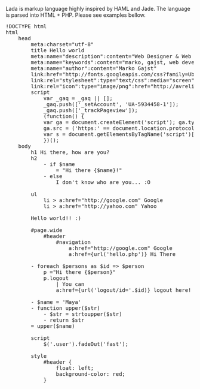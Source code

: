 Lada is markup language highly inspired by HAML and Jade. The language is parsed into HTML + PHP.
Please see examples bellow.

<pre>
!DOCTYPE html
html
	head
		meta:charset="utf-8"
		title Hello world
		meta:name="description":content="Web Designer &amp; Web Developer, Maribor Slovenia"
		meta:name="keywords":content="marko, gajst, web development, developer"
		meta:name="author":content="Marko Gajst"
		link:href="http://fonts.googleapis.com/css?family=Ubuntu:300,500,700&amp;subset=cyrillic,latin-ext,latin":rel="stylesheet":type="text/css"
		link:rel="stylesheet":type="text/css":media="screen":href="http://avrelia.com/theme/main.css"
		link:rel="icon":type="image/png":href="http://avrelia.com/theme/favicon.png"
		script
			var _gaq = _gaq || [];
			_gaq.push(['_setAccount', 'UA-5934458-1']);
			_gaq.push(['_trackPageview']);
			(function() {
			var ga = document.createElement('script'); ga.type = 'text/javascript'; ga.async = true;
			ga.src = ('https:' == document.location.protocol ? 'https://ssl' : 'http://www') + '.google-analytics.com/ga.js';
			var s = document.getElementsByTagName('script')[0]; s.parentNode.insertBefore(ga, s);
			})();
	body
		h1 Hi there, how are you?
		h2
			- if $name
				= "Hi there {$name}!"
			- else
				I don't know who are you... :O
		
		ul
			li > a:href="http://google.com" Google
			li > a:href="http://yahoo.com" Yahoo

		Hello world!! :)

		#page.wide
			#header
				#navigation
					a:href="http://google.com" Google
					a:href={url('hello.php')} Hi There

		- foreach $persons as $id => $person
			p ="Hi there {$person}"
			p.logout
				| You can
				a:href={url('logout/id='.$id)} logout here!

		- $name = 'Maya'
		- function upper($str)
			- $str = strtoupper($str)
			- return $str
		= upper($name)

		script
			$('.user').fadeOut('fast');

		style
			#header {
				float: left;
				background-color: red;
			}
</pre>